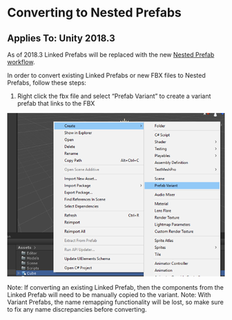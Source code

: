 <a name="NestedPrefab"></a>
# Converting to Nested Prefabs
## Applies To: Unity 2018.3

As of 2018.3 Linked Prefabs will be replaced with the new [Nested Prefab workflow](https://unity3d.com/prefabs).

In order to convert existing Linked Prefabs or new FBX files to Nested Prefabs, follow these steps:

1. Right click the fbx file and select “Prefab Variant” to create a variant prefab that links to the FBX

![](images/FBXExporter_CreatePrefabVariant.png)

Note: If converting an existing Linked Prefab, then the components from the Linked Prefab will need to be manually copied to the variant.
Note: With Variant Prefabs, the name remapping functionality will be lost, so make sure to fix any name discrepancies before converting.